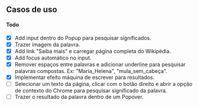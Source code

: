 ## Casos de uso

#### Todo
- [x] Add input dentro do Popup para pesquisar significados.
- [x] Trazer imagem da palavra.
- [x] Add link "Saiba mais" e carregar página completa do Wikipédia.
- [x] Add focus automático no input.
- [x] Remover espaços entre palavras e adicionar underline para pesquisar palavras compostas. Ex: "Maria_Helena", "mula_sem_cabeça".
- [x] Implementar efeito máquina de escrever para resultados.
- [ ] Selecionar um texto da página, clicar com o botão direito e abrir a opção de contexto do Chrome para pesquisar significado da palavra.
- [ ] Trazer o resultado da palavra dentro de um Popover.